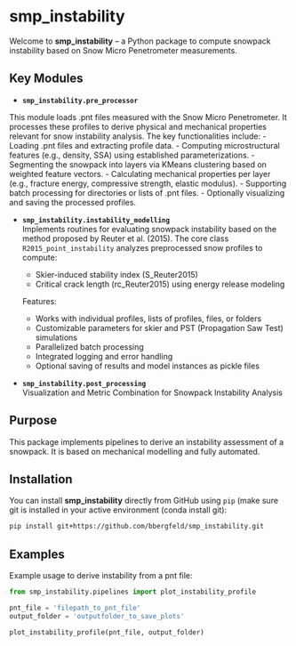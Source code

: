 # smp_instability

Welcome to **smp_instability** – a Python package to compute snowpack instability based on Snow Micro Penetrometer measurements.

## Key Modules

- **`smp_instability.pre_processor`**  
  
This module loads .pnt files measured with the Snow Micro Penetrometer. It processes these profiles to derive physical and mechanical properties relevant for snow instability analysis. 
    The key functionalities include:
    - Loading .pnt files and extracting profile data.
    - Computing microstructural features (e.g., density, SSA) using established parameterizations.
    - Segmenting the snowpack into layers via KMeans clustering based on weighted feature vectors.
    - Calculating mechanical properties per layer (e.g., fracture energy, compressive strength, elastic modulus).
    - Supporting batch processing for directories or lists of .pnt files.
    - Optionally visualizing and saving the processed profiles.
	
	
- **`smp_instability.instability_modelling`**  
	Implements routines for evaluating snowpack instability based on the method proposed by Reuter et al. (2015). 
	The core class `R2015_point_instability` analyzes preprocessed snow profiles to compute:

	- Skier-induced stability index (S_Reuter2015)
	- Critical crack length (rc_Reuter2015) using energy release modeling

	Features:
	- Works with individual profiles, lists of profiles, files, or folders
	- Customizable parameters for skier and PST (Propagation Saw Test) simulations
	- Parallelized batch processing
	- Integrated logging and error handling
	- Optional saving of results and model instances as pickle files

- **`smp_instability.post_processing`**  
	Visualization and Metric Combination for Snowpack Instability Analysis

## Purpose

This package implements pipelines to derive an instability assessment of a snowpack. It is based on mechanical modelling and fully automated.

## Installation

You can install **smp_instability** directly from GitHub using `pip`
(make sure git is installed in your active environment (conda install git):

```bash
pip install git+https://github.com/bbergfeld/smp_instability.git
```

## Examples

Example usage to derive instability from a pnt file:
```python
from smp_instability.pipelines import plot_instability_profile

pnt_file = 'filepath_to_pnt_file'
output_folder = 'outputfolder_to_save_plots'

plot_instability_profile(pnt_file, output_folder)


```



